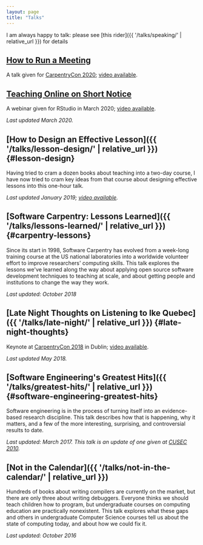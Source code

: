 ```yaml
---
layout: page
title: "Talks"
---
```


I am always happy to talk:
please see [this rider]({{ '/talks/speaking/' | relative_url }}) for details

## [How to Run a Meeting](https://docs.google.com/presentation/d/1HSdgVQjq0d3UYh-aA4uWHXxYYpySn_xXwfn_M4Ms8Ts/)

A talk given for [CarpentryCon 2020](https://2020.carpentrycon.org/);
[video available](https://www.youtube.com/watch?v=5f3-q9SzkeE).

## [Teaching Online on Short Notice](https://docs.google.com/presentation/d/1bp8Po8XMGCBN0Kz_kyT6V4Td-m8CCM5vW69dmkXVchU/)

A webinar given for RStudio in March 2020;
[video available](https://rstudio.com/resources/webinars/teaching-online-at-short-notice/).

*Last updated March 2020.*

## [How to Design an Effective Lesson]({{ '/talks/lesson-design/' | relative_url }}) {#lesson-design}

Having tried to cram a dozen books about teaching into a two-day course,
I have now tried to cram key ideas from that course about designing
effective lessons into this one-hour talk.

*Last updated January 2019; [video available](https://vimeo.com/314074539).*

## [Software Carpentry: Lessons Learned]({{ '/talks/lessons-learned/' | relative_url }}) {#carpentry-lessons}

Since its start in 1998, Software Carpentry has evolved from a week-long
training course at the US national laboratories into a worldwide
volunteer effort to improve researchers' computing skills. This talk
explores the lessons we've learned along the way about applying open
source software development techniques to teaching at scale, and about
getting people and institutions to change the way they work.

*Last updated: October 2018*

## [Late Night Thoughts on Listening to Ike Quebec]({{ '/talks/late-night/' | relative_url }}) {#late-night-thoughts}

Keynote at [CarpentryCon 2018](http://www.carpentrycon.org/) in Dublin;
[video available](https://www.youtube.com/watch?v=7xR50ty5DZ0).

*Last updated May 2018.*

## [Software Engineering's Greatest Hits]({{ '/talks/greatest-hits/' | relative_url }}) {#software-engineering-greatest-hits}

Software engineering is in the process of turning itself into an
evidence-based research discipline. This talk describes how that is
happening, why it matters, and a few of the more interesting,
surprising, and controversial results to date.

*Last updated: March 2017. This talk is an update of one given at [CUSEC 2010](https://vimeo.com/9270320).*

## [Not in the Calendar]({{ '/talks/not-in-the-calendar/' | relative_url }})

Hundreds of books about writing compilers are currently on the market,
but there are only three about writing debuggers. Everyone thinks we
should teach children how to program, but undergraduate courses on
computing education are practically nonexistent. This talk explores what
these gaps and others in undergraduate Computer Science courses tell us
about the state of computing today, and about how we could fix it.

*Last updated: October 2016*
